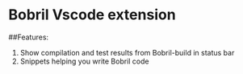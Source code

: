 # Bobril Vscode extension

##Features:
1. Show compilation and test results from Bobril-build in status bar
2. Snippets helping you write Bobril code
